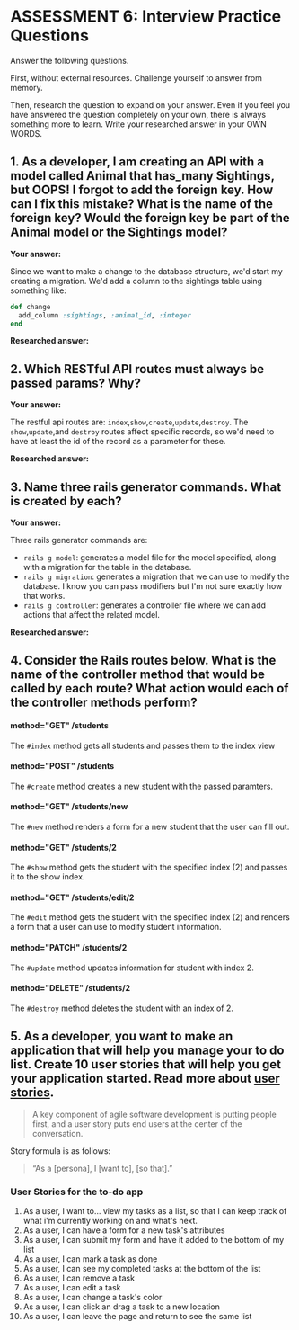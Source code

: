 # ASSESSMENT 6: Interview Practice Questions

Answer the following questions.

First, without external resources. Challenge yourself to answer from memory.

Then, research the question to expand on your answer. Even if you feel you have answered the question completely on your own, there is always something more to learn. Write your researched answer in your OWN WORDS.

## 1. As a developer, I am creating an API with a model called Animal that has_many Sightings, but OOPS! I forgot to add the foreign key. How can I fix this mistake? What is the name of the foreign key? Would the foreign key be part of the Animal model or the Sightings model?

**Your answer:**

Since we want to make a change to the database structure, we'd start my creating a migration. We'd add a column to the sightings table using something like:

```ruby
def change
  add_column :sightings, :animal_id, :integer
end
```

**Researched answer:**

## 2. Which RESTful API routes must always be passed params? Why?

**Your answer:**

The restful api routes are: `index`,`show`,`create`,`update`,`destroy`. The `show`,`update`,and `destroy` routes affect specific records, so we'd need to have at least the id of the record as a parameter for these.

**Researched answer:**

## 3. Name three rails generator commands. What is created by each?

**Your answer:**

Three rails generator commands are:

- `rails g model`: generates a model file for the model specified, along with a migration for the table in the database.
- `rails g migration`: generates a migration that we can use to modify the database. I know you can pass modifiers but I'm not sure exactly how that works.
- `rails g controller`: generates a controller file where we can add actions that affect the related model.

**Researched answer:**

## 4. Consider the Rails routes below. What is the name of the controller method that would be called by each route? What action would each of the controller methods perform?

#### method="GET" /students

The `#index` method gets all students and passes them to the index view

#### method="POST" /students

The `#create` method creates a new student with the passed paramters.

#### method="GET" /students/new

The `#new` method renders a form for a new student that the user can fill out.

#### method="GET" /students/2

The `#show` method gets the student with the specified index (2) and passes it to the show index.

#### method="GET" /students/edit/2

The `#edit` method gets the student with the specified index (2) and renders a form that a user can use to modify student information.

#### method="PATCH" /students/2

The `#update` method updates information for student with index 2.

#### method="DELETE" /students/2

The `#destroy` method deletes the student with an index of 2.

## 5. As a developer, you want to make an application that will help you manage your to do list. Create 10 user stories that will help you get your application started. Read more about [user stories](https://www.atlassian.com/agile/project-management/user-stories).

> A key component of agile software development is putting people first, and a user story puts end users at the center of the conversation.

Story formula is as follows:

> “As a \[persona\], I [want to], [so that].”

### User Stories for the to-do app

1. As a user, I want to... view my tasks as a list, so that I can keep track of what i'm currently working on and what's next.
2. As a user, I can have a form for a new task's attributes
3. As a user, I can submit my form and have it added to the bottom of my list
4. As a user, I can mark a task as done
5. As a user, I can see my completed tasks at the bottom of the list
6. As a user, I can remove a task
7. As a user, I can edit a task
8. As a user, I can change a task's color
9. As a user, I can click an drag a task to a new location
10. As a user, I can leave the page and return to see the same list
